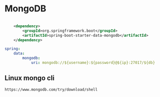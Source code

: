 # MongoDB 

```xml

    <dependency>
        <groupId>org.springframework.boot</groupId>
        <artifactId>spring-boot-starter-data-mongodb</artifactId>
    </dependency>
```

```yml
spring:
    data:
        mongodb:
            uri: mongodb://${username}:${password}@${ip}:27017/${db}
```

## Linux mongo cli

```url
https://www.mongodb.com/try/download/shell
```
